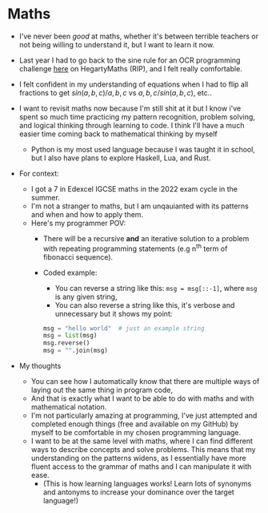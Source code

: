 # Maths

- I've never been *good* at maths, whether it's between terrible teachers or not being willing to understand it, but I want to learn it now.
- Last year I had to go back to the sine rule for an OCR programming challenge [here](https://www.ocr.org.uk/Images/260930-coding-challenges-booklet.pdf) on HegartyMaths (RIP), and I felt really comfortable.
- I felt confident in my understanding of equations when I had to flip all fractions to get $sin(a,b,c)/a,b,c$ vs $a,b,c/sin(a,b,c)$, etc..
- I want to revisit maths now because I'm still shit at it but I know i've spent so much time practicing my pattern recognition, problem solving, and logical thinking through learning to code. I think I'll have a much easier time coming back to mathematical thinking by myself
    - Python is my most used language because I was taught it in school, but I also have plans to explore Haskell, Lua, and Rust.

- For context:
    - I got a 7 in Edexcel IGCSE maths in the 2022 exam cycle in the summer.
    - I'm not a stranger to maths, but I am unqauianted with its patterns and when and how to apply them.
    - Here's my programmer POV:
        - There will be a recursive **and** an iterative solution to a problem with repeating programming statements (e.g n<sup>th</sup> term of fibonacci sequence).
        - Coded example:
            - You can reverse a string like this: `msg = msg[::-1]`, where `msg` is any given string,
            - You can also reverse a string like this, it's verbose and unnecessary but it shows my point:

            ```Python
            msg = "hello world"  # just an example string
            msg = list(msg)
            msg.reverse()
            msg = "".join(msg)
            ```

- My thoughts
    - You can see how I automatically know that there are multiple ways of laying out the same thing in program code,
    - And that is exactly what I want to be able to do with maths and with mathematical notation.
    - I'm not particularly amazing at programming, I've just attempted and completed enough things (free and available on my GitHub) by myself to be comfortable in my chosen programming language.
    - I want to be at the same level with maths, where I can find different ways to describe concepts and solve problems. This means that my understanding on the patterns widens, as I essentially have more fluent access to the grammar of maths and I can manipulate it with ease.
        - (This is how learning languages works! Learn lots of synonyms and antonyms to increase your dominance over the target language!)
